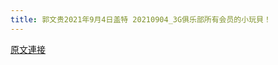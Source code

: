 ```yaml
---
title: 郭文贵2021年9月4日盖特 20210904_3G俱乐部所有会员的小玩貝！
---
```


[原文連接](https://gnews.org/ThreadView/53482416)


